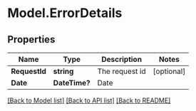 # Model.ErrorDetails
## Properties
Name | Type | Description | Notes
------------ | ------------- | ------------- | -------------
**RequestId** | **string** | The request id | [optional] 
**Date** | **DateTime?** | Date | 



[[Back to Model list]](README.md#documentation-for-models) [[Back to API list]](README.md#documentation-for-api-endpoints) [[Back to README]](README.md)


